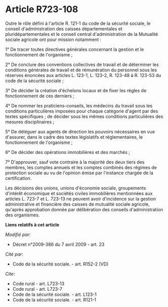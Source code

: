 # Article R723-108

Outre le rôle défini à l'article R. 121-1 du code de la sécurité sociale, le conseil d'administration des caisses
départementales et pluridépartementales et le conseil central d'administration de la Mutualité sociale agricole ont pour
mission notamment : 

1° De tracer toutes directives générales concernant la gestion et le fonctionnement de l'organisme ; 

2° De conclure des conventions collectives de travail et de déterminer les conditions générales de travail et de rémunération
du personnel sous les réserves énoncées aux articles L. 123-1, L. 123-2, R. 123-48 à R. 123-53 du code de la sécurité
sociale ; 

3° De décider la création d'échelons locaux et de fixer les règles de fonctionnement de ces derniers ; 

4° De nommer les praticiens-conseils, les médecins du travail sous les conditions particulières imposées pour chaque
catégorie d'agent par des textes spécifiques ; de décider sous les mêmes conditions particulières des mesures
disciplinaires ; 

5° De déléguer aux agents de direction les pouvoirs nécessaires en vue d'assurer, dans le cadre des textes législatifs et
réglementaires, le fonctionnement de l'organisme ; 

6° De décider des opérations immobilières et des marchés ; 

7° D'approuver, sauf vote contraire à la majorité des deux tiers des membres, les comptes annuels et les comptes combinés des
régimes de protection sociale au vu de l'opinion émise par l'instance chargée de la certification. 

Les décisions des unions, unions d'économie sociale, groupements d'intérêt économique et sociétés civiles immobilières
mentionnées aux articles L. 723-7 et L. 723-13 ne peuvent avoir d'incidence sur la gestion administrative et financière des
caisses de mutualité sociale agricole, qu'après approbation donnée par délibération des conseils d'administration des
organismes.

**Liens relatifs à cet article**

_Modifié par_:

  - Décret n°2009-386 du 7 avril 2009 - art. 23

_Cité par_:

  - Code de la sécurité sociale. - art. R152-2 (VD)

_Cite_:

  - Code rural - art. L723-13
  - Code rural - art. L723-7
  - Code de la sécurité sociale. - art. L123-1
  - Code de la sécurité sociale. - art. R121-1
